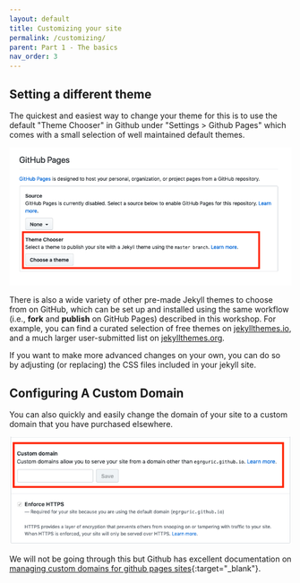 ```yaml
---
layout: default
title: Customizing your site
permalink: /customizing/
parent: Part 1 - The basics
nav_order: 3
---
```


## Setting a different theme

The quickest and easiest way to change your theme for this is to use the default "Theme Chooser" in Github under "Settings > Github Pages" which comes with a small selection of well maintained default themes.

![Theme Chooser in Github settings](theme-chooser.png)

There is also a wide variety of other pre-made Jekyll themes to choose from on GitHub, which can be set up and installed using the same workflow (i.e., **fork** and **publish** on GitHub Pages) described in this workshop. For example, you can find a curated selection of free themes on [jekyllthemes.io](https://jekyllthemes.io/free), and a much larger user-submitted list on [jekyllthemes.org](http://jekyllthemes.org/).

If you want to make more advanced changes on your own, you can do so by adjusting (or replacing) the CSS files included in your jekyll site.

## Configuring A Custom Domain

You can also quickly and easily change the domain of your site to a custom domain that you have purchased elsewhere.

![Set a custom domain in Github settings](set-custom-domain.png)

We  will not be going through this but Github has excellent documentation on [managing custom domains for github pages sites](https://help.github.com/en/github/working-with-github-pages/managing-a-custom-domain-for-your-github-pages-site){:target="_blank"}.
